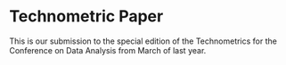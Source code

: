 Technometric Paper
========================================================

This is our submission to the special edition of the Technometrics for the Conference on Data Analysis from March of last year.
